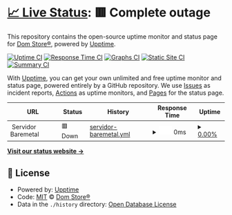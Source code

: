 # [📈 Live Status](https://status.exitnetwork.dev): <!--live status--> **🟥 Complete outage**

This repository contains the open-source uptime monitor and status page for [Dom Store®](https://discord.gg/tBsK5QbpgG), powered by [Upptime](https://github.com/upptime/upptime).

[![Uptime CI](https://github.com/Dom-Store/status/workflows/Uptime%20CI/badge.svg)](https://github.com/Dom-Store/status/actions?query=workflow%3A%22Uptime+CI%22)
[![Response Time CI](https://github.com/Dom-Store/status/workflows/Response%20Time%20CI/badge.svg)](https://github.com/Dom-Store/status/actions?query=workflow%3A%22Response+Time+CI%22)
[![Graphs CI](https://github.com/Dom-Store/status/workflows/Graphs%20CI/badge.svg)](https://github.com/Dom-Store/status/actions?query=workflow%3A%22Graphs+CI%22)
[![Static Site CI](https://github.com/Dom-Store/status/workflows/Static%20Site%20CI/badge.svg)](https://github.com/Dom-Store/status/actions?query=workflow%3A%22Static+Site+CI%22)
[![Summary CI](https://github.com/Dom-Store/status/workflows/Summary%20CI/badge.svg)](https://github.com/Dom-Store/status/actions?query=workflow%3A%22Summary+CI%22)

With [Upptime](https://upptime.js.org), you can get your own unlimited and free uptime monitor and status page, powered entirely by a GitHub repository. We use [Issues](https://github.com/Dom-Store/status/issues) as incident reports, [Actions](https://github.com/Dom-Store/status/actions) as uptime monitors, and [Pages](https://status.exitnetwork.dev) for the status page.

<!--start: status pages-->
<!-- This summary is generated by Upptime (https://github.com/upptime/upptime) -->
<!-- Do not edit this manually, your changes will be overwritten -->
<!-- prettier-ignore -->
| URL | Status | History | Response Time | Uptime |
| --- | ------ | ------- | ------------- | ------ |
| <img alt="" src="https://icons.duckduckgo.com/ip3/null.ico" height="13"> Servidor Baremetal | 🟥 Down | [servidor-baremetal.yml](https://github.com/Dom-Store/status/commits/HEAD/history/servidor-baremetal.yml) | <details><summary><img alt="Response time graph" src="./graphs/servidor-baremetal/response-time-week.png" height="20"> 0ms</summary><br><a href="https://status.exitnetwork.dev/history/servidor-baremetal"><img alt="Response time 232" src="https://img.shields.io/endpoint?url=https%3A%2F%2Fraw.githubusercontent.com%2FDom-Store%2Fstatus%2FHEAD%2Fapi%2Fservidor-baremetal%2Fresponse-time.json"></a><br><a href="https://status.exitnetwork.dev/history/servidor-baremetal"><img alt="24-hour response time 0" src="https://img.shields.io/endpoint?url=https%3A%2F%2Fraw.githubusercontent.com%2FDom-Store%2Fstatus%2FHEAD%2Fapi%2Fservidor-baremetal%2Fresponse-time-day.json"></a><br><a href="https://status.exitnetwork.dev/history/servidor-baremetal"><img alt="7-day response time 0" src="https://img.shields.io/endpoint?url=https%3A%2F%2Fraw.githubusercontent.com%2FDom-Store%2Fstatus%2FHEAD%2Fapi%2Fservidor-baremetal%2Fresponse-time-week.json"></a><br><a href="https://status.exitnetwork.dev/history/servidor-baremetal"><img alt="30-day response time 144" src="https://img.shields.io/endpoint?url=https%3A%2F%2Fraw.githubusercontent.com%2FDom-Store%2Fstatus%2FHEAD%2Fapi%2Fservidor-baremetal%2Fresponse-time-month.json"></a><br><a href="https://status.exitnetwork.dev/history/servidor-baremetal"><img alt="1-year response time 182" src="https://img.shields.io/endpoint?url=https%3A%2F%2Fraw.githubusercontent.com%2FDom-Store%2Fstatus%2FHEAD%2Fapi%2Fservidor-baremetal%2Fresponse-time-year.json"></a></details> | <details><summary><a href="https://status.exitnetwork.dev/history/servidor-baremetal">0.00%</a></summary><a href="https://status.exitnetwork.dev/history/servidor-baremetal"><img alt="All-time uptime 85.89%" src="https://img.shields.io/endpoint?url=https%3A%2F%2Fraw.githubusercontent.com%2FDom-Store%2Fstatus%2FHEAD%2Fapi%2Fservidor-baremetal%2Fuptime.json"></a><br><a href="https://status.exitnetwork.dev/history/servidor-baremetal"><img alt="24-hour uptime 0.00%" src="https://img.shields.io/endpoint?url=https%3A%2F%2Fraw.githubusercontent.com%2FDom-Store%2Fstatus%2FHEAD%2Fapi%2Fservidor-baremetal%2Fuptime-day.json"></a><br><a href="https://status.exitnetwork.dev/history/servidor-baremetal"><img alt="7-day uptime 0.00%" src="https://img.shields.io/endpoint?url=https%3A%2F%2Fraw.githubusercontent.com%2FDom-Store%2Fstatus%2FHEAD%2Fapi%2Fservidor-baremetal%2Fuptime-week.json"></a><br><a href="https://status.exitnetwork.dev/history/servidor-baremetal"><img alt="30-day uptime 75.55%" src="https://img.shields.io/endpoint?url=https%3A%2F%2Fraw.githubusercontent.com%2FDom-Store%2Fstatus%2FHEAD%2Fapi%2Fservidor-baremetal%2Fuptime-month.json"></a><br><a href="https://status.exitnetwork.dev/history/servidor-baremetal"><img alt="1-year uptime 81.63%" src="https://img.shields.io/endpoint?url=https%3A%2F%2Fraw.githubusercontent.com%2FDom-Store%2Fstatus%2FHEAD%2Fapi%2Fservidor-baremetal%2Fuptime-year.json"></a></details>

<!--end: status pages-->

[**Visit our status website →**](https://status.exitnetwork.dev)

## 📄 License

- Powered by: [Upptime](https://github.com/upptime/upptime)
- Code: [MIT](./LICENSE) © [Dom Store®](https://discord.gg/tBsK5QbpgG)
- Data in the `./history` directory: [Open Database License](https://opendatacommons.org/licenses/odbl/1-0/)
